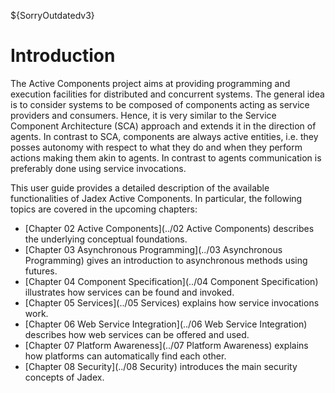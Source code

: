 ${SorryOutdatedv3}

# Introduction
<!-- TODO: Diesen guide am besten rausschmeißen und alles wichtige schon in den ersten Kapiteln erläutern. -->
The Active Components project aims at providing programming and execution facilities for distributed and concurrent systems. The general idea is to consider systems to be composed of components acting as service providers and consumers. Hence, it is very similar to the Service Component Architecture (SCA) approach and extends it in the direction of agents. In contrast to SCA, components are always active entities, i.e. they posses autonomy with respect to what they do and when they perform actions making them akin to agents. In contrast to agents communication is preferably done using service invocations.





This user guide provides a detailed description of the available functionalities of Jadex Active Components. In particular, the following topics are covered in the upcoming chapters:

-   [Chapter 02 Active Components](../02 Active Components)  describes the underlying conceptual foundations.
-   [Chapter 03 Asynchronous Programming](../03 Asynchronous Programming)  gives an introduction to asynchronous methods using futures.
-   [Chapter 04 Component Specification](../04 Component Specification)  illustrates how services can be found and invoked.
-   [Chapter 05 Services](../05 Services)  explains how service invocations work.
-   [Chapter 06 Web Service Integration](../06 Web Service Integration)  describes how web services can be offered and used. 
-   [Chapter 07 Platform Awareness](../07 Platform Awareness)  explains how platforms can automatically find each other.
-   [Chapter 08 Security](../08 Security)  introduces the main security concepts of Jadex.

